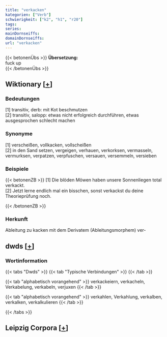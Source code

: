 ```yaml
---
title: "verkacken"
kategorien: ["Verb"]
schwierigkeit: ["k2", "h1", "r20"]
tags:
series:
mainDornseiffs:
domainDornseiffs:
url: "verkacken"
---
```


{{< betonenÜbs >}}
**Übersetzung:**  
fuck up  
{{< /betonenÜbs >}}

## Wiktionary [[+](https://de.wiktionary.org/wiki/verkacken)]

### Bedeutungen
[1] transitiv, derb: mit Kot beschmutzen  
[2] transitiv, salopp: etwas nicht erfolgreich durchführen, etwas ausgesprochen schlecht machen  

### Synonyme
[1] verscheißen, vollkacken, vollscheißen  
[2] in den Sand setzen, vergeigen, verhauen, verkorksen, vermasseln, vermurksen, verpatzen, verpfuschen, versauen, versemmeln, versieben  

### Beispiele
{{< betonenZB >}}
[1] Die blöden Möwen haben unsere Sonnenliegen total verkackt.  
[2] Jetzt lerne endlich mal ein bisschen, sonst verkackst du deine Theorieprüfung noch.  

{{< /betonenZB >}}
### Herkunft
Ableitung zu kacken mit dem Derivatem (Ableitungsmorphem) ver-  



## dwds [[+](https://www.dwds.de/wb/verkacken)]

### Wortinformation
{{< tabs "Dwds" >}}
{{< tab "Typische Verbindungen" >}}
{{< /tab >}}

{{< tab "alphabetisch vorangehend" >}}
verkackeiern, verkacheln, Verkabelung, verkabeln, verjuxen
{{< /tab >}}

{{< tab "alphabetisch vorangehend" >}}
verkahlen, Verkahlung, verkalben, verkalken, verkalkulieren
{{< /tab >}}

{{< /tabs >}}

## Leipzig Corpora [[+](https://corpora.uni-leipzig.de/en/res?word=verkacken&corpusId=deu_newscrawl-public_2018)]


